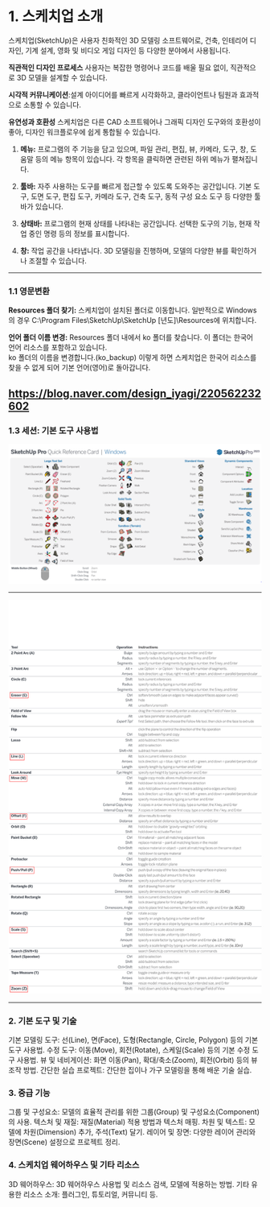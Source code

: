 
# 1. 스케치업 소개

스케치업(SketchUp)은 사용자 친화적인 3D 모델링 소프트웨어로, 건축, 인테리어 디자인, 기계 설계, 영화 및 비디오 게임 디자인 등 다양한 분야에서 사용됩니다.

<b>직관적인 디자인 프로세스</b> 사용자는 복잡한 명령어나 코드를 배울 필요 없이, 직관적으로 3D 모델을 설계할 수 있습니다.

<b>시각적 커뮤니케이션</b>:설계 아이디어를 빠르게 시각화하고, 클라이언트나 팀원과 효과적으로 소통할 수 있습니다.

<b>유연성과 호환성</b> 스케치업은 다른 CAD 소프트웨어나 그래픽 디자인 도구와의 호환성이 좋아, 디자인 워크플로우에 쉽게 통합될 수 있습니다.


1. **메뉴:** 프로그램의 주 기능을 담고 있으며, 파일 관리, 편집, 뷰, 카메라, 도구, 창, 도움말 등의 메뉴 항목이 있습니다. 각 항목을 클릭하면 관련된 하위 메뉴가 펼쳐집니다.

2. **툴바:** 자주 사용하는 도구를 빠르게 접근할 수 있도록 도와주는 공간입니다. 기본 도구, 도면 도구, 편집 도구, 카메라 도구, 건축 도구, 동적 구성 요소 도구 등 다양한 툴바가 있습니다.

3. **상태바:** 프로그램의 현재 상태를 나타내는 공간입니다. 선택한 도구의 기능, 현재 작업 중인 명령 등의 정보를 표시합니다.

4. **창:** 작업 공간을 나타냅니다. 3D 모델링을 진행하며, 모델의 다양한 뷰를 확인하거나 조절할 수 있습니다.
----

### 1.1 영문변환

**Resources 폴더 찾기:** 스케치업이 설치된 폴더로 이동합니다. 일반적으로 Windows의 경우 C:\Program Files\SketchUp\SketchUp [년도]\Resources에 위치합니다. 

**언어 폴더 이름 변경:** Resources 폴더 내에서 ko 폴더를 찾습니다. 이 폴더는 한국어 언어 리소스를 포함하고 있습니다.<br>
ko 폴더의 이름을 변경합니다.(ko_backup) 이렇게 하면 스케치업은 한국어 리소스를 찾을 수 없게 되어 기본 언어(영어)로 돌아갑니다.

https://blog.naver.com/design_iyagi/220562232602
----

### 1.3 세션: 기본 도구 사용법

<p align="center">
  <img src="../../img/sketchupshort.jpg" alt="Advanced Digital" width = "1000px">
</p>

---
<p align="center">
  <img src="../../img/sketchupshort2.png" alt="Advanced Digital" width = "1000px">
</p>

----
### 2. 기본 도구 및 기술 
기본 모델링 도구: 선(Line), 면(Face), 도형(Rectangle, Circle, Polygon) 등의 기본 도구 사용법.
수정 도구: 이동(Move), 회전(Rotate), 스케일(Scale) 등의 기본 수정 도구 사용법.
뷰 및 네비게이션: 화면 이동(Pan), 확대/축소(Zoom), 회전(Orbit) 등의 뷰 조작 방법.
간단한 실습 프로젝트: 간단한 집이나 가구 모델링을 통해 배운 기술 실습.

### 3. 중급 기능 
그룹 및 구성요소: 모델의 효율적 관리를 위한 그룹(Group) 및 구성요소(Component)의 사용.
텍스처 및 재질: 재질(Material) 적용 방법과 텍스처 매핑.
차원 및 텍스트: 모델에 차원(Dimension) 추가, 주석(Text) 달기.
레이어 및 장면: 다양한 레이어 관리와 장면(Scene) 설정으로 프로젝트 정리.

### 4. 스케치업 웨어하우스 및 기타 리소스 
3D 웨어하우스: 3D 웨어하우스 사용법 및 리소스 검색, 모델에 적용하는 방법.
기타 유용한 리소스 소개: 플러그인, 튜토리얼, 커뮤니티 등.